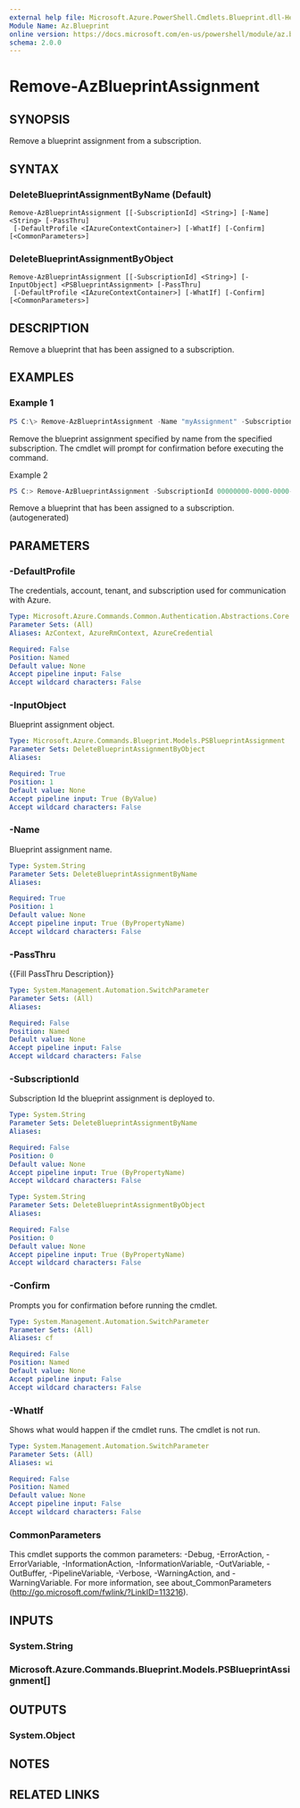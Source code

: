```yaml
---
external help file: Microsoft.Azure.PowerShell.Cmdlets.Blueprint.dll-Help.xml
Module Name: Az.Blueprint
online version: https://docs.microsoft.com/en-us/powershell/module/az.blueprint/remove-azblueprintassignment
schema: 2.0.0
---
```


# Remove-AzBlueprintAssignment

## SYNOPSIS
Remove a blueprint assignment from a subscription.

## SYNTAX

### DeleteBlueprintAssignmentByName (Default)
```
Remove-AzBlueprintAssignment [[-SubscriptionId] <String>] [-Name] <String> [-PassThru]
 [-DefaultProfile <IAzureContextContainer>] [-WhatIf] [-Confirm] [<CommonParameters>]
```

### DeleteBlueprintAssignmentByObject
```
Remove-AzBlueprintAssignment [[-SubscriptionId] <String>] [-InputObject] <PSBlueprintAssignment> [-PassThru]
 [-DefaultProfile <IAzureContextContainer>] [-WhatIf] [-Confirm] [<CommonParameters>]
```

## DESCRIPTION
Remove a blueprint that has been assigned to a subscription.

## EXAMPLES

### Example 1
```powershell
PS C:\> Remove-AzBlueprintAssignment -Name "myAssignment" -Subscription "00000000-1111-0000-1111-000000000000" -Confirm
```

Remove the blueprint assignment specified by name from the specified subscription. The cmdlet will prompt for confirmation before executing the command.

Example 2
```powershell <!-- Aladdin Generated Example --> 
PS C:> Remove-AzBlueprintAssignment -SubscriptionId 00000000-0000-0000-0000-000000000000
```

Remove a blueprint that has been assigned to a subscription. (autogenerated)

## PARAMETERS

### -DefaultProfile
The credentials, account, tenant, and subscription used for communication with Azure.

```yaml
Type: Microsoft.Azure.Commands.Common.Authentication.Abstractions.Core.IAzureContextContainer
Parameter Sets: (All)
Aliases: AzContext, AzureRmContext, AzureCredential

Required: False
Position: Named
Default value: None
Accept pipeline input: False
Accept wildcard characters: False
```

### -InputObject
Blueprint assignment object.

```yaml
Type: Microsoft.Azure.Commands.Blueprint.Models.PSBlueprintAssignment
Parameter Sets: DeleteBlueprintAssignmentByObject
Aliases:

Required: True
Position: 1
Default value: None
Accept pipeline input: True (ByValue)
Accept wildcard characters: False
```

### -Name
Blueprint assignment name.

```yaml
Type: System.String
Parameter Sets: DeleteBlueprintAssignmentByName
Aliases:

Required: True
Position: 1
Default value: None
Accept pipeline input: True (ByPropertyName)
Accept wildcard characters: False
```

### -PassThru
{{Fill PassThru Description}}

```yaml
Type: System.Management.Automation.SwitchParameter
Parameter Sets: (All)
Aliases:

Required: False
Position: Named
Default value: None
Accept pipeline input: False
Accept wildcard characters: False
```

### -SubscriptionId
Subscription Id the blueprint assignment is deployed to.

```yaml
Type: System.String
Parameter Sets: DeleteBlueprintAssignmentByName
Aliases:

Required: False
Position: 0
Default value: None
Accept pipeline input: True (ByPropertyName)
Accept wildcard characters: False
```

```yaml
Type: System.String
Parameter Sets: DeleteBlueprintAssignmentByObject
Aliases:

Required: False
Position: 0
Default value: None
Accept pipeline input: True (ByPropertyName)
Accept wildcard characters: False
```

### -Confirm
Prompts you for confirmation before running the cmdlet.

```yaml
Type: System.Management.Automation.SwitchParameter
Parameter Sets: (All)
Aliases: cf

Required: False
Position: Named
Default value: None
Accept pipeline input: False
Accept wildcard characters: False
```

### -WhatIf
Shows what would happen if the cmdlet runs.
The cmdlet is not run.

```yaml
Type: System.Management.Automation.SwitchParameter
Parameter Sets: (All)
Aliases: wi

Required: False
Position: Named
Default value: None
Accept pipeline input: False
Accept wildcard characters: False
```

### CommonParameters
This cmdlet supports the common parameters: -Debug, -ErrorAction, -ErrorVariable, -InformationAction, -InformationVariable, -OutVariable, -OutBuffer, -PipelineVariable, -Verbose, -WarningAction, and -WarningVariable. For more information, see about_CommonParameters (http://go.microsoft.com/fwlink/?LinkID=113216).

## INPUTS

### System.String

### Microsoft.Azure.Commands.Blueprint.Models.PSBlueprintAssignment[]

## OUTPUTS

### System.Object
## NOTES

## RELATED LINKS
